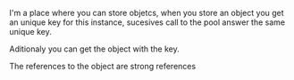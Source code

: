 I'm a place where you can store objetcs, when you store an object you get an unique key for this instance, sucesives call to the pool answer the same unique key.

Aditionaly you can get the object with the key.

The references to the object are strong references